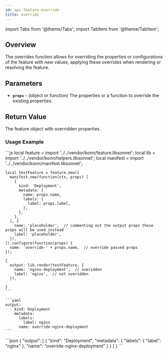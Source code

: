 ```yaml
---
id: api-feature-override
title: override
---
```


import Tabs from '@theme/Tabs';
import TabItem from '@theme/TabItem';


## Overview

The overrides function allows for overriding the properties or configurations of the feature with new values, applying these overrides when rendering or resolving the feature.
## Parameters
- **`props`** - (object or function) The properties or a function to override the existing properties.

## Return Value

The feature object with overridden properties.

### Usage Example


<Tabs>
    <TabItem value="jsonnet" label="Jsonnet" default>
    ```js
    local feature = import '../../vendor/konn/feature.libsonnet';
    local lib = import '../../vendor/konn/helpers.libsonnet';
    local manifest = import '../../vendor/konn/manifest.libsonnet';

    local testFeature = feature.new([
      manifest.new(function(ctx, props) [
        {
          kind: 'Deployment',
          metadata: {
            name: props.name,
            labels: {
              label: props.label,
            },
          },
        },
      ], {
        name: 'placeholder',  // commenting out the output props these props will be used instead
        label: 'placeholder',
      }),
    ]).configure(function(props) {
      name: 'override-' + props.name,  // override passed props
    });

    {
      output: lib.render(testFeature, {
        name: 'nginx-deployment',  // overidden
        label: 'nginx',  // not overidden
      }),

    }
    ```
  </TabItem>
  <TabItem value="yaml" label="YAML Output">

    ```yaml
    output:
      - kind: Deployment
        metadata:
          labels:
            label: nginx
          name: override-nginx-deployment
    ```
  </TabItem>
  <TabItem value="json" label="JSON Output">
    ```json
    {
       "output": [
          {
             "kind": "Deployment",
             "metadata": {
                "labels": {
                   "label": "nginx"
                },
                "name": "override-nginx-deployment"
             }
          }
       ]
    }
    ```  
    </TabItem>
</Tabs>